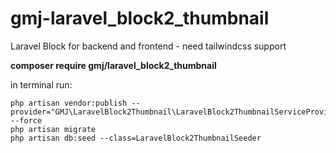 # gmj-laravel_block2_thumbnail

Laravel Block for backend and frontend - need tailwindcss support

**composer require gmj/laravel_block2_thumbnail**

in terminal run:

```
php artisan vendor:publish --provider="GMJ\LaravelBlock2Thumbnail\LaravelBlock2ThumbnailServiceProvider" --force
php artisan migrate
php artisan db:seed --class=LaravelBlock2ThumbnailSeeder
```

